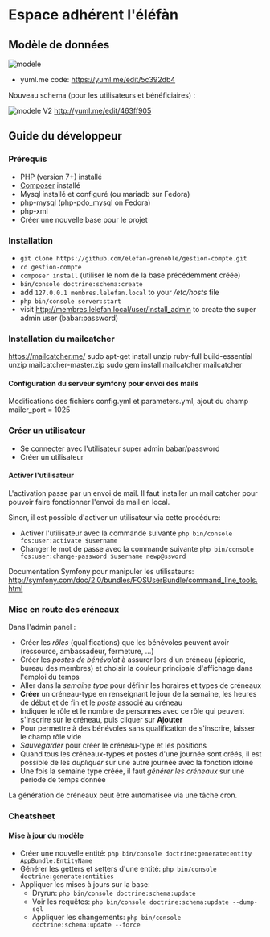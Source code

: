 Espace adhérent l'éléfàn
========================
## Modèle de données

![modele](https://yuml.me/15627302.svg)

* yuml.me code:
https://yuml.me/edit/5c392db4

Nouveau schema (pour les utilisateurs et bénéficiaires) :

![modele V2](http://yuml.me/463ff905.svg)
http://yuml.me/edit/463ff905

## Guide du développeur

### Prérequis

* PHP (version 7+) installé
* [Composer](https://getcomposer.org/) installé
* Mysql installé et configuré (ou mariadb sur Fedora)
* php-mysql (php-pdo_mysql on Fedora)
* php-xml
* Créer une nouvelle base pour le projet

### Installation

* ``git clone https://github.com/elefan-grenoble/gestion-compte.git``
* ``cd gestion-compte``
* ``composer install`` (utiliser le nom de la base précédemment créée)
* ``bin/console doctrine:schema:create``
* add ``127.0.0.1 membres.lelefan.local`` to your _/etc/hosts_ file
* ``php bin/console server:start``
* visit http://membres.lelefan.local/user/install_admin to create the super admin user (babar:password)

### Installation du mailcatcher
https://mailcatcher.me/
sudo apt-get install unzip ruby-full build-essential
unzip mailcatcher-master.zip
sudo gem install mailcatcher
mailcatcher
#### Configuration du serveur symfony pour envoi des mails
Modifications des fichiers config.yml et parameters.yml, ajout du champ mailer_port = 1025

### Créer un utilisateur

* Se connecter avec l'utilisateur super admin babar/password
* Créer un utilisateur

#### Activer l'utilisateur

L'activation passe par un envoi de mail. Il faut installer un mail catcher pour pouvoir faire fonctionner l'envoi de mail en local.

Sinon, il est possible d'activer un utilisateur via cette procédure:

* Activer l'utilisateur avec la commande suivante ``php bin/console fos:user:activate $username``
* Changer le mot de passe avec la commande suivante ``php bin/console fos:user:change-password $username newp@ssword``

Documentation Symfony pour manipuler les utilisateurs: http://symfony.com/doc/2.0/bundles/FOSUserBundle/command_line_tools.html

### Mise en route des créneaux

Dans l'admin panel :

- Créer les *rôles* (qualifications) que les bénévoles peuvent avoir (ressource, ambassadeur, fermeture, ...)
- Créer les *postes de bénévolat* à assurer lors d'un créneau (épicerie, bureau des membres) et choisir la couleur principale d'affichage dans l'emploi du temps
- Aller dans la *semaine type* pour définir les horaires et types de créneaux
- **Créer** un créneau-type en renseignant le jour de la semaine, les heures de début et de fin et le *poste* associé au créneau
- Indiquer le rôle et le nombre de personnes avec ce rôle qui peuvent s'inscrire sur le créneau, puis cliquer sur **Ajouter**
- Pour permettre à des bénévoles sans qualification de s'inscrire, laisser le champ rôle vide
- *Sauvegarder* pour créer le créneau-type et les positions
- Quand tous les créneaux-types et postes d'une journée sont créés, il est possible de les *dupliquer* sur une autre journée avec la fonction idoine
- Une fois la semaine type créée, il faut *générer les créneaux* sur une période de temps donnée

La génération de créneaux peut être automatisée via une tâche cron.

### Cheatsheet

#### Mise à jour du modèle

* Créer une nouvelle entité: ``php bin/console doctrine:generate:entity AppBundle:EntityName``
* Générer les getters et setters d'une entité: ``php bin/console doctrine:generate:entities``
* Appliquer les mises à jours sur la base:
   * Dryrun: ``php bin/console doctrine:schema:update``
   * Voir les requêtes: ``php bin/console doctrine:schema:update --dump-sql``
   * Appliquer les changements: ``php bin/console doctrine:schema:update --force``
